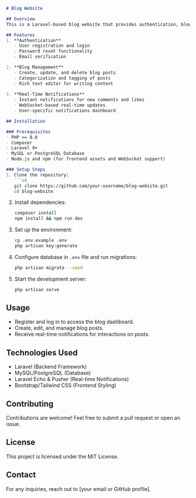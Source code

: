 ```markdown
# Blog Website

## Overview
This is a Laravel-based blog website that provides authentication, blog management, and real-time notifications. It enables users to register, create and manage blog posts, and receive instant updates through notifications.

## Features
1. **Authentication**
   - User registration and login
   - Password reset functionality
   - Email verification

2. **Blog Management**
   - Create, update, and delete blog posts
   - Categorization and tagging of posts
   - Rich text editor for writing content
   
3. **Real-Time Notifications**
   - Instant notifications for new comments and likes
   - WebSocket-based real-time updates
   - User-specific notifications dashboard

## Installation

### Prerequisites
- PHP >= 8.0
- Composer
- Laravel 9+
- MySQL or PostgreSQL Database
- Node.js and npm (for frontend assets and WebSocket support)

### Setup Steps
1. Clone the repository:
   ```sh
   git clone https://github.com/your-username/blog-website.git
   cd blog-website
   ```
2. Install dependencies:
   ```sh
   composer install
   npm install && npm run dev
   ```
3. Set up the environment:
   ```sh
   cp .env.example .env
   php artisan key:generate
   ```
4. Configure database in `.env` file and run migrations:
   ```sh
   php artisan migrate --seed
   ```
5. Start the development server:
   ```sh
   php artisan serve
   ```

## Usage
- Register and log in to access the blog dashboard.
- Create, edit, and manage blog posts.
- Receive real-time notifications for interactions on posts.

## Technologies Used
- Laravel (Backend Framework)
- MySQL/PostgreSQL (Database)
- Laravel Echo & Pusher (Real-time Notifications)
- Bootstrap/Tailwind CSS (Frontend Styling)

## Contributing
Contributions are welcome! Feel free to submit a pull request or open an issue.

## License
This project is licensed under the MIT License.

## Contact
For any inquiries, reach out to [your email or GitHub profile].
```

